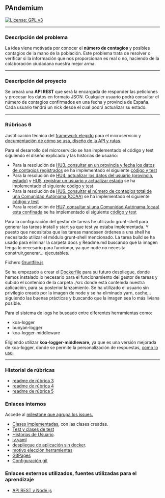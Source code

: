 
## PAndemium
[![License: GPL v3](https://img.shields.io/badge/License-GPLv3-blue.svg)](https://www.gnu.org/licenses/gpl-3.0)

---

### Descripción del problema

La idea viene motivada por conocer el **número de contagios** y posibles contagios de la mano de la población. Este problema trata de resolver o verificar si la información que nos proporcionan es real o no, haciendo de la colaboración ciudadana nuestra mejor arma.

---

### Descripción del proyecto

Se creará una **API REST** que será la encargada de responder las peticiones y procesar los datos en formato JSON. Cualquier usuario podrá consultar el número de contagios confirmados en una fecha y provincia de España. Cada usuario tendrá un nick desde el cual podrá actualizar su
estado.

---

### Rúbricas 6

Justificación técnica del [framework elegido](docs/just_fra_mic.md) para el microservicio y [documentación de cómo se usa, diseño de la API y rutas](docs/uso_di_ru.md).
 
Para el desarrollo del microservicio se han implementado el código y test
siguiendo el diseño explicado y las historias de usuario:
 
- Para la resolución de [HU3, consultar en un provincia y fecha los datos de contagios registrados](https://github.com/DanielRuizMed/PAndemium/issues/38) se ha implementado el siguiente [código y test](docs/co_te_hu3.md)
- Para la resolución de [HU4, actualizar los datos del usuario (provincia, estado)](https://github.com/DanielRuizMed/PAndemium/issues/39) y [HU5, registrar un usuario y actualizar estado](https://github.com/DanielRuizMed/PAndemium/issues/40) se ha implementado el siguiente [código y test](docs/co_te_hu45.md)
- Para la resolución de [HU6, consultar el número de contagios total de una Comunidad Autónoma (CCAA)](https://github.com/DanielRuizMed/PAndemium/issues/83) se ha implementado el siguiente [código y test](docs/co_te_hu6.md)
- Para la resolución de [HU7, consultar si una Comunidad Autónama (ccaa) esta confinada](https://github.com/DanielRuizMed/PAndemium/issues/84) se ha implementado el siguiente [código y test](docs/co_te_hu7.md)
 
Para la configuración del gestor de tareas he utilizado grunt-shell para generar las tareas install y start ya que test ya estaba implementada. Y puesto que necesitaba que las tareas mandasen órdenes a una shell he necesitado utilizar el módulo grunt-shell mencionado. La tarea build se ha usado para eliminar la carpeta docs y Readme.md buscando que la imagen tenga lo necesario para funcionar, ya que node no necesita construir,generar... ejecutables.
 
Fichero [Gruntfile.js](Gruntfile.js)
 
Se ha empezado a crear el [Dockerfile](Dockerfile.api) para su futuro despliegue, donde hemos instalado lo necesario para el funcionamiento del gestor de tareas y subido el contenido de la carpeta ./src donde está contenida nuestra aplicación, para su posterior lanzamiento. Se ha utilizado el usuario sin privilegio creado por la imagen de node y se ha eliminado yarn, cache,.. siguiendo las buenas prácticas y buscando que la imagen sea lo más liviana posible.

Para el sistema de logs he buscado entre diferentes herramientas como:
- koa-logger
- bunyan-logger
- koa-logger-middleware

Eligiendo utilizar **koa-logger-middleware**, ya que es una versión mejorada de koa-logger, donde se permite la personalización de respuestas, [como lo uso](docs/koa_log.md).



---

### Historial de rúbricas

- [readme de rúbrica 3](docs/rub3.md)
- [readme de rúbrica 4](docs/rub4.md)
- [readme de rúbrica 5](docs/rub5.md)

### Enlaces internos

Accede al [milestone que agrupa los issues.](https://github.com/DanielRuizMed/PAndemium/milestone/12)

- [Clases implementadas](src/class), con las clases creadas.
- [Test y clases de test](test)
- [Historias de Usuario](https://github.com/DanielRuizMed/PAndemium/milestone/9).
- [iv.yaml](iv.yaml)
- [despliegue de aplicación sin docker](docs/despliegue.md).
- [motivo elección herramientas](docs/motivo.md)
- [GitPages](https://danielruizmed.github.io/PAndemium/)
- [Configuración git](https://github.com/DanielRuizMed/PAndemium/blob/master/docs/config.md)

### Enlaces externos utilizados, fuentes utilizadas para el aprendizaje
- [API REST y Node.js](https://www.youtube.com/watch?v=bK3AJfs7qNY)